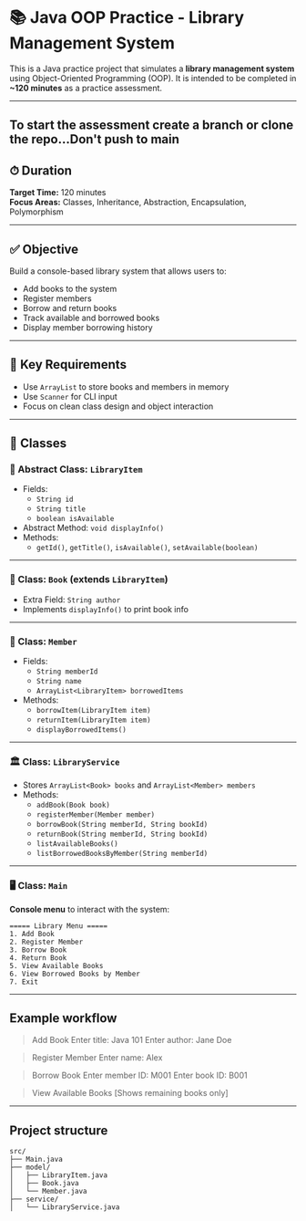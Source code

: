 # 📚 Java OOP Practice - Library Management System

This is a Java practice project that simulates a **library management system** using Object-Oriented Programming (OOP). It is intended to be completed in **~120 minutes** as a practice assessment.

---

## To start the assessment create a branch or clone the repo...Don't push to main

## ⏱ Duration

**Target Time:** 120 minutes  
**Focus Areas:** Classes, Inheritance, Abstraction, Encapsulation, Polymorphism

---

## ✅ Objective

Build a console-based library system that allows users to:
- Add books to the system
- Register members
- Borrow and return books
- Track available and borrowed books
- Display member borrowing history

---

## 🧱 Key Requirements

- Use `ArrayList` to store books and members in memory
- Use `Scanner` for CLI input
- Focus on clean class design and object interaction

---

## 🧩 Classes

### 📖 Abstract Class: `LibraryItem`
- Fields:
    - `String id`
    - `String title`
    - `boolean isAvailable`
- Abstract Method: `void displayInfo()`
- Methods:
    - `getId()`, `getTitle()`, `isAvailable()`, `setAvailable(boolean)`

---

### 📗 Class: `Book` (extends `LibraryItem`)
- Extra Field: `String author`
- Implements `displayInfo()` to print book info

---

### 👤 Class: `Member`
- Fields:
    - `String memberId`
    - `String name`
    - `ArrayList<LibraryItem> borrowedItems`
- Methods:
    - `borrowItem(LibraryItem item)`
    - `returnItem(LibraryItem item)`
    - `displayBorrowedItems()`

---

### 🏛️ Class: `LibraryService`
- Stores `ArrayList<Book> books` and `ArrayList<Member> members`
- Methods:
    - `addBook(Book book)`
    - `registerMember(Member member)`
    - `borrowBook(String memberId, String bookId)`
    - `returnBook(String memberId, String bookId)`
    - `listAvailableBooks()`
    - `listBorrowedBooksByMember(String memberId)`

---

### 🖥️ Class: `Main`
**Console menu** to interact with the system:

```text
===== Library Menu =====
1. Add Book
2. Register Member
3. Borrow Book
4. Return Book
5. View Available Books
6. View Borrowed Books by Member
7. Exit

```

---
## Example workflow
> Add Book
Enter title: Java 101
Enter author: Jane Doe

> Register Member
Enter name: Alex

> Borrow Book
Enter member ID: M001
Enter book ID: B001

> View Available Books
[Shows remaining books only]

---
## Project structure
```commandline
src/
├── Main.java
├── model/
│   ├── LibraryItem.java
│   ├── Book.java
│   └── Member.java
├── service/
│   └── LibraryService.java
```

